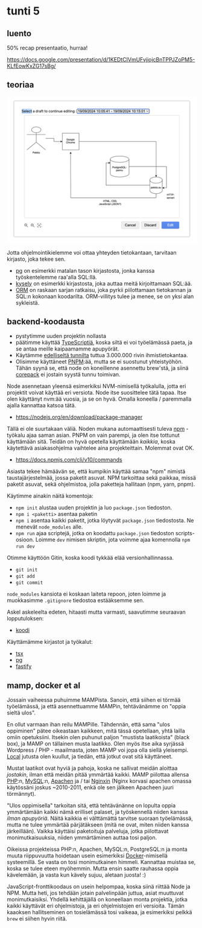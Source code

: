 # tunti 5

## luento

50% recap presentaatio, hurraa!

https://docs.google.com/presentation/d/1KEDtCIVmUFvjiojcBnTPPJZoPM5-KLfEowKxZG17sBg/

## teoriaa

![Kaunis presentaatio datan liikkeestä](<Screenshot 2024-09-19 at 21.36.00.png>)

Jotta ohjelmointikielemme voi ottaa yhteyden tietokantaan, tarvitaan kirjasto, joka tekee sen.

- [pg](https://node-postgres.com/) on esimerkki matalan tason kirjastosta, jonka kanssa työskentelemme raa'alla SQL:llä.
- [kysely](https://kysely.dev/) on esimerkki kirjastosta, joka auttaa meitä kirjoittamaan SQL:ää.
- [ORM](https://hibernate.org/orm/) on raskaan sarjan ratkaisu, joka pyrkii piilottamaan tietokannan ja SQL:n kokonaan koodarilta. ORM-villitys tulee ja menee, se on yksi alan sykleistä.

## backend-koodausta

- pystytimme uuden projektin nollasta
- päätimme käyttää [TypeScriptiä](https://www.typescriptlang.org/), koska siltä ei voi työelämässä paeta, ja se antaa meille kaipaamamme apupyörät.
- Käytämme [edelliseltä tunnilta](../04/tunti.md) tuttua 3.000.000 rivin ihmistietokantaa.
- Olisimme käyttäneet [PNPM](https://pnpm.io/):ää, mutta se ei suostunut yhteistyöhön. Tähän syynä se, että node on koneillenne asennettu brew'stä, ja siinä [corepack](https://nodejs.org/api/corepack.html) ei jostain syystä tunnu toimivan.

Node asennetaan yleensä esimerkiksi NVM-nimisellä työkalulla, jotta eri projektit voivat käyttää eri versiota. Node itse suosittelee tätä tapaa. Itse olen käyttänyt nvm:ää vuosia, ja se on hyvä. Omalla koneella / paremmalla ajalla kannattaa katsoa tätä.

- https://nodejs.org/en/download/package-manager

Tällä ei ole suurtakaan väliä. Noden mukana automaattisesti tuleva [npm](https://docs.npmjs.com/cli/v10/commands) - työkalu ajaa saman asian. PNPM on vain parempi, ja olen itse tottunut käyttämään sitä. Teidän on hyvä opetella käyttämään _kaikkia_, koska käytettävä asiakasohjelma vaihtelee aina projekteittain. Molemmat ovat OK.

- https://docs.npmjs.com/cli/v10/commands

Asiasta tekee hämäävän se, että kumpikin käyttää samaa "npm" nimistä taustajärjestelmää, jossa paketit asuvat. NPM tarkoittaa sekä paikkaa, missä paketit asuvat, sekä ohjelmistoa, jolla paketteja hallitaan (npm, yarn, pnpm).

Käytimme ainakin näitä komentoja:

- `npm init` alustaa uuden projektin ja luo `package.json` tiedoston.
- `npm i <paketti>` asentaa paketin
- `npm i` asentaa kaikki paketit, jotka löytyvät `package.json` tiedostosta. Ne menevät `node_modules` alle.
- `npm run` ajaa scriptejä, jotka on koodattu `package.json` tiedoston scripts-osioon. Loimme `dev` nimisen skriptin, jota voimme ajaa komennolla `npm run dev`

Otimme käyttöön Gitin, koska koodi tykkää elää versionhallinnassa.

- `git init`
- `git add`
- `git commit`

`node_modules` kansiota ei koskaan laiteta repoon, joten loimme ja muokkasimme `.gitignore` tiedostoa estääksemme sen.

Askel askeleelta edeten, hitaasti mutta varmasti, saavutimme seuraavan lopputuloksen:

- [koodi](../example-applications/border-check/)

Käyttämämme kirjastot ja työkalut:

- [tsx](https://tsx.is/)
- [pg](https://node-postgres.com/)
- [fastify](https://fastify.dev/)

## mamp, docker et al

Jossain vaiheessa puhuimme MAMPista. Sanoin, että siihen ei törmää työelämässä, ja että asennettuamme MAMPin, tehtävänämme on "oppia sieltä ulos".

En ollut varmaan ihan reilu MAMPille. Tähdennän, että sama "ulos oppiminen" pätee oikeastaan kaikkeen, mitä tässä opetellaan, yhtä lailla omiin opetuksiini. Itsekin olen puhunut paljon "mustista laatikoista" (black box), ja MAMP on tällainen musta laatikko. Olen myös itse aika syrjässä Wordpress / PHP - maailmasta, joten MAMP voi jopa olla siellä yleisempi. [Local](https://localwp.com/) jutusta olen kuullut, ja tiedän, että jotkut ovat sitä käyttäneet.

Mustat laatikot ovat hyviä ja pahoja, koska ne sallivat meidän aloittaa _jostakin_, ilman että meidän pitää ymmärtää kaikki. MAMP piilottaa allensa [PHP](https://php.net/):n, [MySQL](https://mariadb.com/):n, [Apachen](https://httpd.apache.org/) ja / tai [Nginxin](https://nginx.org/en/) (Nginx korvasi apachen omassa käytössäni joskus ~2010-2011, enkä ole sen jälkeen Apacheen juuri törmännyt).

"Ulos oppimisella" tarkoitan sitä, että tehtävänänne on lopulta oppia ymmärtämään kaikki nämä erilliset palaset, ja työskennellä niiden kanssa _ilman apupyöriä_. Näitä kaikkia ei välttämättä tarvitse suoraan työelämässä, mutta ne tulee ymmärtää pärjätäkseen (mitä ne ovat, miten niiden kanssa järkeillään). Vaikka käyttäisi paketoituja palveluja, jotka piilottavat monimutkaisuuksia, niiden ymmärtäminen auttaa tosi paljon.

Oikeissa projekteissa PHP:n, Apachen, MySQL:n, PostgreSQL:n ja monta muuta riippuvuutta hoidetaan usein esimerkiksi [Docker](https://www.docker.com/)-nimisellä systeemillä. Se vasta on tosi monimutkainen himmeli. Kannattaa muistaa se, koska se tulee eteen myöhemmin. Mutta ensin saatte rauhassa oppia kävelemään, ja vasta kun kävely sujuu, aletaan juosta! :)

JavaScript-fronttikoodaus on usein helpompaa, koska siinä riittää Node ja NPM. Mutta heti, jos tehdään jotain palvelinpään juttua, asiat muuttuvat monimutkaisiksi. Yhdellä kehittäjällä on koneellaan monta projektia, jotka kaikki käyttävät eri ohjelmistoja, ja eri ohjelmistojen eri versioita. Tämän kaaoksen hallitseminen on tosielämässä tosi vaikeaa, ja esimerkiksi pelkkä `brew` ei siihen hyvin riitä.

